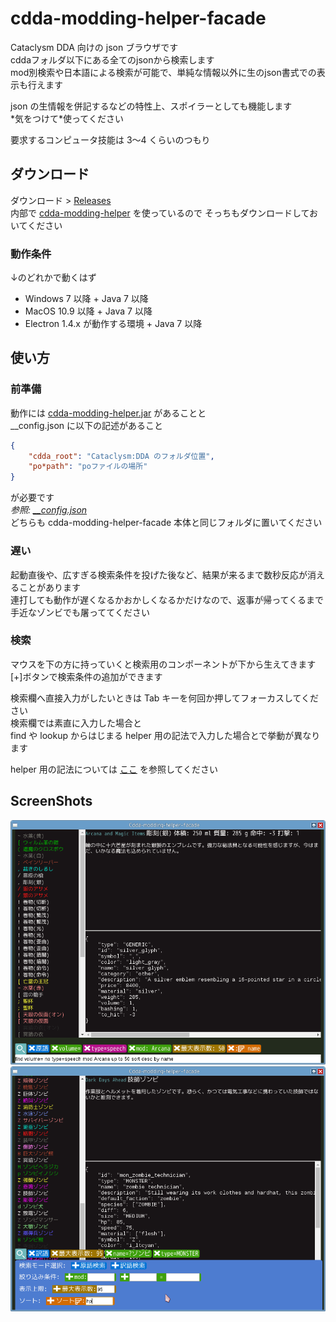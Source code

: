 
# cdda-modding-helper-facade  
Cataclysm DDA 向けの json ブラウザです  
cddaフォルダ以下にある全てのjsonから検索します  
mod別検索や日本語による検索が可能で、単純な情報以外に生のjson書式での表示も行えます  

json の生情報を併記するなどの特性上、スポイラーとしても機能します  
\*気をつけて\*使ってください   

要求するコンピュータ技能は 3〜4 くらいのつもり  

## ダウンロード
ダウンロード > [Releases](https://github.com/YueKaburagi/cdda-modding-helper-facade/releases)  
内部で [cdda-modding-helper](https://github.com/YueKaburagi/cdda-modding-helper) を使っているので
そっちもダウンロードしておいてください   

### 動作条件
↓のどれかで動くはず   
- Windows 7 以降 + Java 7 以降  
- MacOS 10.9 以降 + Java 7 以降  
- Electron 1.4.x が動作する環境 + Java 7 以降  

## 使い方
### 前準備
動作には
[cdda-modding-helper.jar](https://github.com/YueKaburagi/cdda-modding-helper)
があることと  
\_\_config.json に以下の記述があること  
```json
{
    "cdda_root": "Cataclysm:DDA のフォルダ位置",
    "po*path": "poファイルの場所"
}
```
が必要です   
*参照: [\_\_config.json](https://github.com/YueKaburagi/cdda-modding-helper/wiki/__config.json)*   
どちらも cdda-modding-helper-facade 本体と同じフォルダに置いてください  

### 遅い
起動直後や、広すぎる検索条件を投げた後など、結果が来るまで数秒反応が消えることがあります  
連打しても動作が遅くなるかおかしくなるかだけなので、返事が帰ってくるまで手近なゾンビでも屠っててください  

### 検索
マウスを下の方に持っていくと検索用のコンポーネントが下から生えてきます  
\[+\]ボタンで検索条件の追加ができます   

検索欄へ直接入力がしたいときは Tab キーを何回か押してフォーカスしてください  
検索欄では素直に入力した場合と   
find や lookup からはじまる helper 用の記法で入力した場合とで挙動が異なります  

helper 用の記法については
[ここ](https://github.com/YueKaburagi/cdda-modding-helper/wiki/Browser)
を参照してください


## ScreenShots
![ss1](screenshot/v0.1.0/ss1.png)
![ss2](screenshot/v0.1.0/ss2.png)
